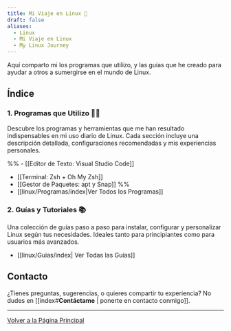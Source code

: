 ```yaml
---
title: Mi Viaje en Linux 🐧
draft: false
aliases:
  - Linux
  - Mi Viaje en Linux
  - My Linux Journey
---
```


Aquí comparto mi los programas que utilizo, y las guías que he creado para ayudar a otros a sumergirse en el mundo de Linux.

## Índice

### 1. Programas que Utilizo 🧑‍💻
Descubre los programas y herramientas que me han resultado indispensables en mi uso diario de Linux. Cada sección incluye una descripción detallada, configuraciones recomendadas y mis experiencias personales.

%% - [[Editor de Texto: Visual Studio Code]]
- [[Terminal: Zsh + Oh My Zsh]]
- [[Gestor de Paquetes: apt y Snap]] %%
- [[linux/Programas/index|Ver Todos los Programas]]

### 2. Guías y Tutoriales 📚
Una colección de guías paso a paso para instalar, configurar y personalizar Linux según tus necesidades. Ideales tanto para principiantes como para usuarios más avanzados.

- [[linux/Guias/index| Ver Todas las Guías]]


## Contacto

¿Tienes preguntas, sugerencias, o quieres compartir tu experiencia? No dudes en [[index#**Contáctame** | ponerte en contacto conmigo]].

---

[Volver a la Página Principal](../index.md)
